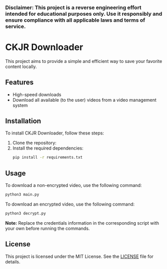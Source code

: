 ### Disclaimer: This project is a reverse engineering effort intended for educational purposes only. Use it responsibly and ensure compliance with all applicable laws and terms of service.

# CKJR Downloader

This project aims to provide a simple and efficient way to save your favorite content locally.

## Features

- High-speed downloads
- Download all available (to the user) videos from a video management system

## Installation

To install CKJR Downloader, follow these steps:

1. Clone the repository:
2. Install the required dependencies:
    ```sh
    pip install -r requirements.txt
    ```



## Usage

To download a non-encrypted video, use the following command:

```sh
python3 main.py
```

To download an encrypted video, use the following command:

```sh
python3 decrypt.py
```

**Note:** Replace the credentials information in the corresponding script with your own before running the commands.

## License

This project is licensed under the MIT License. See the [LICENSE](LICENSE) file for details.
